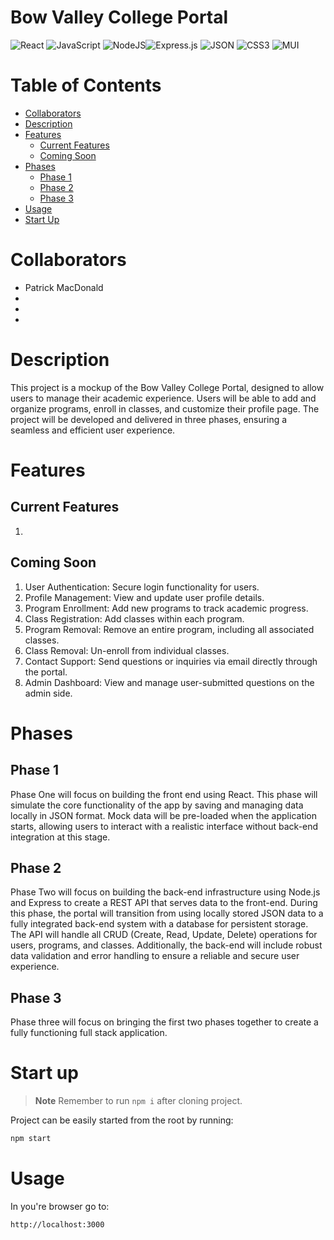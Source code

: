 # Bow Valley College Portal
 <img alt="React" src="https://ziadoua.github.io/m3-Markdown-Badges/badges/React/react2.svg"/>  <img alt="JavaScript" src="https://ziadoua.github.io/m3-Markdown-Badges/badges/Javascript/javascript3.svg"/>  <img alt="NodeJS" src="https://ziadoua.github.io/m3-Markdown-Badges/badges/NodeJS/nodejs1.svg"/><img alt="Express.js" src="https://ziadoua.github.io/m3-Markdown-Badges/badges/Express/express1.svg"/> <img alt="JSON" src="https://ziadoua.github.io/m3-Markdown-Badges/badges/JSON/json1.svg"/> <img alt="CSS3" src="https://ziadoua.github.io/m3-Markdown-Badges/badges/CSS/css1.svg"/> <img alt="MUI" src="https://img.shields.io/badge/MUI-007FFF.svg?style=for-the-badge&logo=MUI&logoColor=white"/>

# Table of Contents
- [Collaborators](#Collaborators)
- [Description](#Description)
- [Features](#Features)
  - [Current Features](#Current-Features) 
  - [Coming Soon](#Coming-Soon)
- [Phases](#Phases)
  - [Phase 1](#Phase-1)
  - [Phase 2](#Phase-2)
  - [Phase 3](#Phase-3) 
- [Usage](#Usage)
- [Start Up](#Start-Up)

# Collaborators
- Patrick MacDonald
-
-
-

# Description
This project is a mockup of the Bow Valley College Portal, designed to allow users to manage their academic experience. Users will be able to add and organize programs, enroll in classes, and customize their profile page. The project will be developed and delivered in three phases, ensuring a seamless and efficient user experience.

# Features
## Current Features
1.
## Coming Soon
1. User Authentication: Secure login functionality for users.
2. Profile Management: View and update user profile details.
3. Program Enrollment: Add new programs to track academic progress.
4. Class Registration: Add classes within each program.
5. Program Removal: Remove an entire program, including all associated classes.
6. Class Removal: Un-enroll from individual classes.
7. Contact Support: Send questions or inquiries via email directly through the portal.
8. Admin Dashboard: View and manage user-submitted questions on the admin side.

# Phases
## Phase 1
Phase One will focus on building the front end using React. This phase will simulate the core functionality of the app by saving and managing data locally in JSON format. Mock data will be pre-loaded when the application starts, allowing users to interact with a realistic interface without back-end integration at this stage.

## Phase 2
Phase Two will focus on building the back-end infrastructure using Node.js and Express to create a REST API that serves data to the front-end. During this phase, the portal will transition from using locally stored JSON data to a fully integrated back-end system with a database for persistent storage. The API will handle all CRUD (Create, Read, Update, Delete) operations for users, programs, and classes. Additionally, the back-end will include robust data validation and error handling to ensure a reliable and secure user experience.
## Phase 3
Phase three will focus on bringing the first two phases together to create a fully functioning full stack application.

# Start up

> **Note**
> Remember to run ```npm i``` after cloning project.

Project can be easily started from the root by running:
```Bash
npm start
```

# Usage
In you're browser go to:
```Bash
http://localhost:3000
```

